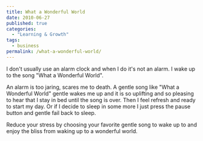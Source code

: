 ```yaml
---
title: What a Wonderful World
date: 2010-06-27
published: true
categories:
  - "Learning & Growth"
tags:
  - business
permalink: /what-a-wonderful-world/
---
```

I don't usually use an alarm clock and when I do it's not an alarm. I wake up to the song "What a Wonderful World".

An alarm is too jaring, scares me to death. A gentle song like "What a Wonderful World" gentle wakes me up and it is so uplifting and so pleasing to hear that I stay in bed until the song is over. Then I feel refresh and ready to start my day. Or if I decide to sleep in some more I just press the pause button and gentle fail back to sleep.

Reduce your stress by choosing your favorite gentle song to wake up to and enjoy the bliss from waking up to a wonderful world.
